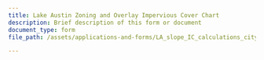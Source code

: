 ```yaml
---
title: Lake Austin Zoning and Overlay Impervious Cover Chart
description: Brief description of this form or document
document_type: form
file_path: /assets/applications-and-forms/LA_slope_IC_calculations_citylogo.pdf

---
```

